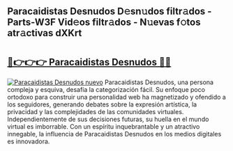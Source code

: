 ## Paracaidistas Desnudos D𝚎sn𝚞dos filtr𝚊dos - Parts-W3F Vid𝚎os filtr𝚊dos - N𝚞evas f𝚘tos atr𝚊ctivas dXKrt

# <h2><a href="http://mb2k6m.tromn.icu/?c=Paracaidistas+Desnudos">🔗👉👉👉 Paracaidistas Desnudos 🔗🔗</a></h2>

[![Paracaidistas Desnudos nuevo](https://i.imgur.com/pEAQMta.gif)](http://mb2k6m.tromn.icu/?c=Paracaidistas+Desnudos)
Paracaidistas Desnudos, una persona compleja y esquiva, desafía la categorización fácil. Su enfoque poco ortodoxo para construir una personalidad web ha magnetizado y ofendido a los seguidores, generando debates sobre la expresión artística, la privacidad y las complejidades de las comunidades virtuales. Independientemente de sus decisiones futuras, su huella en el mundo virtual es imborrable. Con un espíritu inquebrantable y un atractivo innegable, la influencia de Paracaidistas Desnudos en los medios digitales es innovadora.
